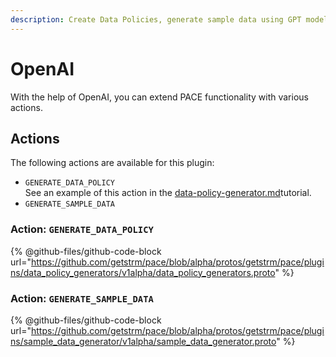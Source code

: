 ```yaml
---
description: Create Data Policies, generate sample data using GPT models
---
```


# OpenAI

With the help of OpenAI, you can extend PACE functionality with various actions.

## Actions

The following actions are available for this plugin:

* &#x20;`GENERATE_DATA_POLICY`\
  See an example of this action in the [data-policy-generator.md](../../tutorials/data-policy-generator.md "mention")tutorial.
* &#x20;`GENERATE_SAMPLE_DATA`

### Action:  `GENERATE_DATA_POLICY`

{% @github-files/github-code-block url="https://github.com/getstrm/pace/blob/alpha/protos/getstrm/pace/plugins/data_policy_generators/v1alpha/data_policy_generators.proto" %}

### Action:  `GENERATE_SAMPLE_DATA`

{% @github-files/github-code-block url="https://github.com/getstrm/pace/blob/alpha/protos/getstrm/pace/plugins/sample_data_generator/v1alpha/sample_data_generator.proto" %}
